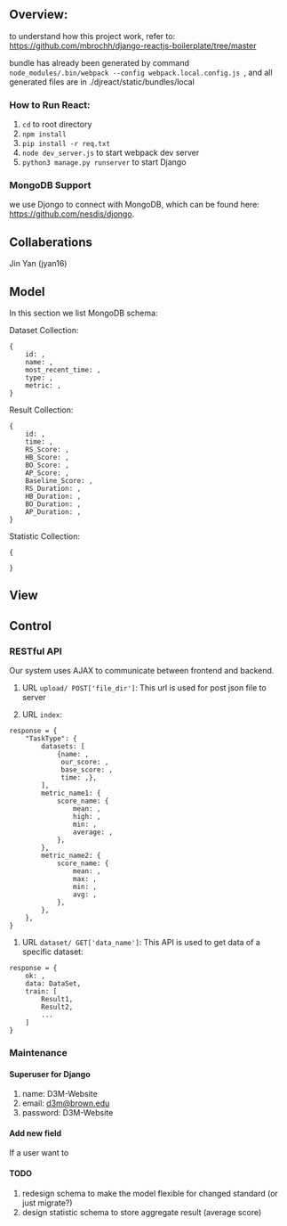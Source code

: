 ## Overview:
to understand how this project work, refer to:
https://github.com/mbrochh/django-reactjs-boilerplate/tree/master

bundle has already been generated by command `node_modules/.bin/webpack --config webpack.local.config.js
`, and all generated files are in ./djreact/static/bundles/local

### How to Run React:

1. `cd` to root directory
2. `npm install`
3. `pip install -r req.txt`
4. `node dev_server.js` to start webpack dev server
5. `python3 manage.py runserver` to start Django

### MongoDB Support
we use Djongo to connect with MongoDB, which can be found here:
https://github.com/nesdis/djongo.

## Collaberations
Jin Yan (jyan16)

## Model
In this section we list MongoDB schema:

Dataset Collection:
~~~~
{
    id: ,
    name: ,
    most_recent_time: ,
    type: ,
    metric: ,
}
~~~~

Result Collection:
~~~~
{
    id: ,
    time: ,
    RS_Score: ,
    HB_Score: ,
    BO_Score: ,
    AP_Score: ,
    Baseline_Score: ,
    RS_Duration: ,
    HB_Duration: ,
    BO_Duration: ,
    AP_Duration: ,
}
~~~~
Statistic Collection:
~~~~
{
    
}
~~~~


## View

## Control

### RESTful API
Our system uses AJAX to communicate between frontend and backend.

1. URL `upload/ POST['file_dir']`:
This url is used for post json file to server

1. URL `index`:

~~~~
response = {
    "TaskType": {
        datasets: [
            {name: ,
             our_score: ,
             base_score: ,
             time: ,},
        ],
        metric_name1: {
            score_name: {
                mean: ,
                high: ,
                min: ,
                average: ,
            },            
        },
        metric_name2: {
            score_name: {
                mean: ,
                max: ,
                min: ,
                avg: ,
            },            
        },
    },
}
~~~~

1. URL `dataset/ GET['data_name']`:
This API is used to get data of a specific dataset:

~~~~
response = {
    ok: ,
    data: DataSet,
    train: [
        Result1,
        Result2,
        ...
    ]
}
~~~~


### Maintenance

#### Superuser for Django

1. name: D3M-Website
1. email: d3m@brown.edu
1. password: D3M-Website

#### Add new field
If a user want to 

#### TODO

1. redesign schema to make the model flexible for changed standard (or just migrate?)
1. design statistic schema to store aggregate result (average score)
















